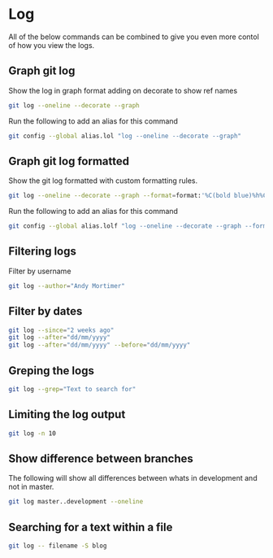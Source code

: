 Log
===

All of the below commands can be combined to give you even more contol of how you view the logs.

## Graph git log
Show the log in graph format adding on decorate to show ref names

```bash
git log --oneline --decorate --graph
```

Run the following to add an alias for this command

```bash
git config --global alias.lol "log --oneline --decorate --graph"
```

## Graph git log formatted
Show the git log formatted with custom formatting rules.

```bash
git log --oneline --decorate --graph --format=format:'%C(bold blue)%h%C(reset) - %C(bold green)(%ar)%C(reset) %C(white)%s%C(reset) %C(dim white)- %an%C(reset)%C(bold yellow)%d%C(reset)'
```

Run the following to add an alias for this command

```bash
git config --global alias.lolf "log --oneline --decorate --graph --format=format:'%C(bold blue)%h%C(reset) - %C(bold green)(%ar)%C(reset) %C(white)%s%C(reset) %C(dim white)- %an%C(reset)%C(bold yellow)%d%C(reset)'"
```

## Filtering logs
Filter by username

```bash
git log --author="Andy Mortimer"
```

## Filter by dates

```bash
git log --since="2 weeks ago"
git log --after="dd/mm/yyyy"
git log --after="dd/mm/yyyy" --before="dd/mm/yyyy"
```

## Greping the logs

```bash
git log --grep="Text to search for"
```

## Limiting the log output

```bash
git log -n 10
```

## Show difference between branches
The following will show all differences between whats in development and not in master.

```bash
git log master..development --oneline
```

## Searching for a text within a file  

```bash
git log -- filename -S blog
```
